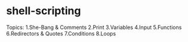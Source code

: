 # shell-scripting

Topics:
1.She-Bang & Comments
2.Print
3.Variables
4.Input
5.Functions
6.Redirectors & Quotes
7.Conditions
8.Loops